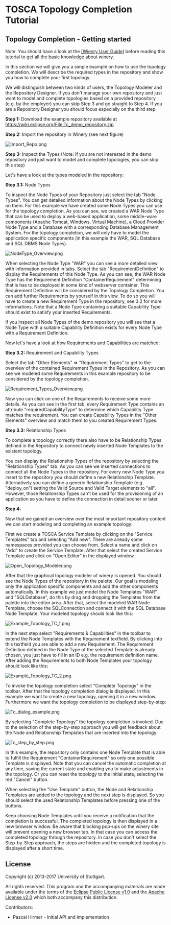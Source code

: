 # TOSCA Topology Completion Tutorial

## Topology Completion - Getting started

Note: You should have a look at the [[Wienry User Guide]](http://eclipse.github.io/winery/UserGuide) before reading this tutorial to get all the basic knowledge about winery.

In this section we will give you a simple example on how to use the topology completion.
We will describe the required types in the repository and show you how to complete your first topology.

We will distinguish between two kinds of users, the Topology Modeler and the Repository Designer.
If you don't manage your own repository and just want to model and complete topologies based on a provided repository (e.g. by the employer) you can skip Step 3 and go straight to Step 4.
If you are a Repository Designer you should focus especially on the third step.

**Step 1:** Download the example repository available at https://wiki.eclipse.org/File:Tc_demo_repository.zip

**Step 2:** Import the repository in Winery (see next figure)

![Import_Repo.png](graphics/completion/tutorial/Import_Repo.png)

**Step 3:** Inspect the Types (Note: If you are not interested in the demo repository and just want to model and complete topologies, you can skip this step)

Let's have a look at the types modeled in the repository:

**Step 3.1:** Node Types

To inspect the Node Types of your Repository just select the tab "Node Types". You can get detailed information about the Node Types by clicking on them.
For this example we have created some Node Types you can use for the topology completion. As you can see, we created a WAR Node Type that can be used to deploy a web-based application, some middle-ware components (Apache Tomcat, Windows, Virtual Machine), a Cloud Provider Node Type and a Database with a corresponding Database Management System. For the topology completion, we will only have to model the application specific components (in this example the WAR, SQL Database and SQL DBMS Node Types).

![NodeType_Overview.png](graphics/completion/tutorial/NodeType_Overview.png)

When selecting the Node Type "WAR" you can see a more detailed view with information provided in tabs. Select the tab "RequirementDefinition" to display
the Requirements of this Node Type. As you can see, the WAR Node Type has the Requirement Definition "ContainerRequirement" determining that is has to be deployed in some kind of webserver container. This Requirement Definition will be considered by the Topology Completion. You can add further Requirements by yourself in this view. To do so you will have to create a new Requirement Type in the repository, see 3.2 for more informations. Note that a Node Type containing a suitable Capability Type should exist to satisfy your inserted Requirements.

If you inspect all Node Types of the demo repository you will see that a Node Type with a suitable Capability Definition exists for every Node Type with a Requirement Definition.

Now let's have a look at how Requirements and Capabilities are matched:

**Step 3.2:** Requirement and Capability Types

Select the tab "Other Elements" => "Requirement Types" to get to the overview of the contained Requirement Types in the Repository. As you can see we modeled
some Requirements in this example repository to be considered by the topology completion.

![Requirement_Types_Overview.png](graphics/completion/tutorial/Requirement_Types_Overview.png)

Now you can click on one of the Requirements to receive some more details. As you can see in the first tab, every Requirement Type contains an attribute "requiredCapabilityType" to determine which Capability Type matches the requirement. You can create Capability Types in the "Other Elements" overview and match them to you created Requirement Types.

**Step 3.3:** Relationship Types

To complete a topology correctly there also have to be Relationship Types defined in the Repository to connect newly inserted Node Templates to the
existent topology.

You can display the Relationship Types of the repository by selecting the "Relationship Types" tab. As you can see we inserted connections to connect all the Node Types in the repository. For every new Node Type you insert to the repository you should define a new Relationship Template. Alternatively you can define a generic Relationship Template (e.g. "deploy_on") setting the Valid Source and Valid Target elements to "all". However, those Relationship Types can't be used for the provisioning of an application so you have to define the connection in detail sooner or later.

**Step 4:**

Now that we gained an overview over the most important repository content we can start modeling and completing an example topology:

First we create a TOSCA Service Template by clicking on the "Service Templates" tab and selecting "Add new". There are already some namespaces provided you can choose from. Select a name and click on "Add" to create the Service Template. After that select the created Service Template and click on "Open Editor" in the
displayed window.

![Open_Topology_Modeler.png](graphics/completion/tutorial/Open_Topology_Modeler.png)

After that the graphical topology modeler of winery is opened. You should see the Node Types of the repository in the palette. Our goal is modeling only the application specific components and add the other components automatically. In this example we just model the Node Templates "WAR" and "SQLDatabase", do this by drag and dropping the Templates from the palette into the editor area. After that, select the modeled WAR Node Template, choose the SQLConnection and connect it with the SQL Database Node Template. Your modeled topology should look like this:

![Example_Topology_TC_1.png](graphics/completion/tutorial/Example_Topology_TC_1.png)

In the next step select "Requirements & Capabilities" in the toolbar to extend the Node Templates with the Requirement textfield. By clicking into this textfield
you are able to add a new Requirement. The Requirement Definition defined in the Node Type of the selected Template is already chosen, you just have to fill in an ID e.g. the requirement definition name. After adding the Requirements to both Node Templates your topology should look like this:

![Example_Topology_TC_2.png](graphics/completion/tutorial/Example_Topology_TC_2.png)

To invoke the topology completion select "Complete Topology" in the toolbar. After that the topology completion dialog is displayed. In this example we want to
create a new topology, opening it in a new window. Furthermore we want the topology completion to be displayed step-by-step:

![Tc_dialog_example.png](graphics/completion/tutorial/Tc_dialog_example.png)

By selecting "Complete Topology" the topology completion is invoked. Due to the selection of the step-by-step approach you will get feedback about the Node
and Relationship Templates that are inserted into the topology:

![Tc_step_by_step.png](graphics/completion/tutorial/Tc_step_by_step.png)

In this example, the repository only contains one Node Template that is able to fulfill the Requirement "ContainerRequirement" so only one possible Template is displayed. Note that you can cancel the automatic completion at any time, saving the current state and enabling you to make adjustments in the topology. Or you can reset the topology to the initial state, selecting the red "Cancel" button.

When selecting the "Use Template" button, the Node and Relationship Templates are added to the topology and the next step is displayed. So you should select the used Relationship Templates before pressing one of the buttons.

Keep choosing Node Templates until you receive a notification that the completion is successful. The completed topology is then displayed in a new browser window. Be aware that blocking pop-ups on the winery site will prevent opening a new browser tab. In that case you can access the completed topology through the repository. In case you don't select the Step-by-Step approach, the steps are hidden and the completed topology is displayed after a short time.

## License

Copyright (c) 2013-2017 University of Stuttgart.

All rights reserved. This program and the accompanying materials
are made available under the terms of the [Eclipse Public License v1.0]
and the [Apache License v2.0] which both accompany this distribution.

  [Apache License v2.0]: http://www.apache.org/licenses/LICENSE-2.0.html
  [Eclipse Public License v1.0]: http://www.eclipse.org/legal/epl-v10.html

Contributors:
  * Pascal Hirmer - initial API and implementation
